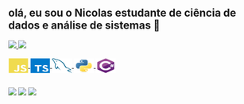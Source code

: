 ## olá, eu sou o Nicolas estudante de ciência de dados e análise de sistemas 🦈

<div>
<a href="https://github.com/prkzio">
<img height="180em" src="https://github-readme-stats.vercel.app/api?username=prkzio&show_icons=true&theme=react&include_all_commits&count_private=true">
<img height="180em" src="https://github-readme-stats.vercel.app/api/top-langs/?username=prkzio&layout=compact&card_width=16&theme=react"> 
</div>

<div style="display: inline_block"><br>
  <img align="center" alt="Nicolas-Js" height="30" width="40" src="https://raw.githubusercontent.com/devicons/devicon/master/icons/javascript/javascript-plain.svg">
  <img align="center" alt="Nicolas-Ts" height="30" width="40" src="https://raw.githubusercontent.com/devicons/devicon/master/icons/typescript/typescript-plain.svg">
  <img align="center" alt="Rafa-SQL" height="30" width="40" src="https://raw.githubusercontent.com/devicons/devicon/master/icons/mysql/mysql-original.svg">
  <img align="center" alt="Nicolas-Python" height="30" width="40" src="https://raw.githubusercontent.com/devicons/devicon/master/icons/python/python-original.svg">
  <img align="center" alt="Nicolas-Csharp" height="30" width="40" src="https://raw.githubusercontent.com/devicons/devicon/master/icons/csharp/csharp-original.svg">
</div>

##

<div>
<a href="https://x.com/ssweetina" target="_blank"><img src="https://img.shields.io/badge/Twitter-1DA1F2?style=for-the-badge&logo=x&logoColor=white" target="_blank"></a> 
<a href = "mailto:nicolasdelucca.work@gmail.com"><img src="https://img.shields.io/badge/-Gmail-%23333?style=for-the-badge&logo=gmail&logoColor=white" target="_blank"></a>
  <a href="https://www.linkedin.com/in/nicolas-de-lucca" target="_blank"><img src="https://img.shields.io/badge/-LinkedIn-%230077B5?style=for-the-badge&logo=linkedin&logoColor=white" target="_blank"></a> 
  
</div>

